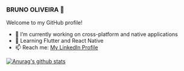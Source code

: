 ### BRUNO OLIVEIRA 👋

Welcome to my GitHub profile!

- 🔭 I’m currently working on cross-platform and native applications
- 🌱 Learning Flutter and React Native
- 📫 Reach me: <a href="https://www.linkedin.com/in/bruno-oliveira-43231a1b0/">My LinkedIn Profile</a>
<!--
**brunooss/brunooss** is a ✨ _special_ ✨ repository because its `README.md` (this file) appears on your GitHub profile. -->

[![Anurag's github stats](https://github-readme-stats.vercel.app/api?username=brunooss)](https://github.com/anuraghazra/github-readme-stats)

<!--

Here are some ideas to get you started:

- 🔭 I’m currently working on ...
- 🌱 I’m currently learning ...
- 👯 I’m looking to collaborate on ...
- 🤔 I’m looking for help with ...
- 💬 Ask me about ...
- 📫 How to reach me: ...
- 😄 Pronouns: ...
- ⚡ Fun fact: ...
-->
